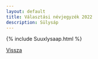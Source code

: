 ```yaml
---
layout: default
title: Választási névjegyzék 2022
description: Sülysáp
---
```


{% include Suuxlysaap.html %}

[Vissza](./)